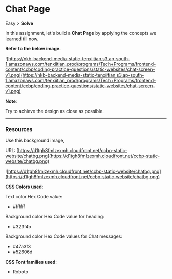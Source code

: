 # Chat Page

Easy > **Solve**

In this assignment, let's build a **Chat Page** by applying the concepts we learned till now.

**Refer to the below image.**

![https://nkb-backend-media-static-tenxiitian.s3.ap-south-1.amazonaws.com/tenxiitian_prod/programs/Tech+Programs/frontend-content/ccbp/coding-practice-questions/static-websites/chat-screen-v1.png](https://nkb-backend-media-static-tenxiitian.s3.ap-south-1.amazonaws.com/tenxiitian_prod/programs/Tech+Programs/frontend-content/ccbp/coding-practice-questions/static-websites/chat-screen-v1.png)

**Note**:

Try to achieve the design as close as possible.

---

### Resources

Use this background image,

URL: [https://d1tgh8fmlzexmh.cloudfront.net/ccbp-static-website/chatbg.png](https://d1tgh8fmlzexmh.cloudfront.net/ccbp-static-website/chatbg.png)

![https://d1tgh8fmlzexmh.cloudfront.net/ccbp-static-website/chatbg.png](https://d1tgh8fmlzexmh.cloudfront.net/ccbp-static-website/chatbg.png)

**CSS Colors used**:

Text color Hex Code value:

- #ffffff

Background color Hex Code value for heading:

- #323f4b

Background color Hex Code values for Chat messages:

- #47a3f3
- #52606d

**CSS Font families used**:

- Roboto